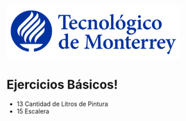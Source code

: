 ![Tec de Monterrey](images/logotecmty.png)
# Ejercicios Básicos!
- 13 Cantidad de Litros de Pintura
- 15 Escalera